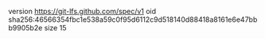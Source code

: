 version https://git-lfs.github.com/spec/v1
oid sha256:46566354fbc1e538a59c0f95d6112c9d518140d88418a8161e6e47bbb9905b2e
size 15
